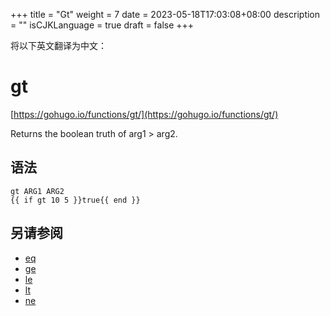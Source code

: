 +++
title = "Gt"
weight = 7
date = 2023-05-18T17:03:08+08:00
description = ""
isCJKLanguage = true
draft = false
+++

将以下英文翻译为中文：
# gt

[https://gohugo.io/functions/gt/](https://gohugo.io/functions/gt/)

Returns the boolean truth of arg1 > arg2.

## 语法

```
gt ARG1 ARG2
{{ if gt 10 5 }}true{{ end }}
```

## 另请参阅

- [eq](https://gohugo.io/functions/eq/)
- [ge](https://gohugo.io/functions/ge/)
- [le](https://gohugo.io/functions/le/)
- [lt](https://gohugo.io/functions/lt/)
- [ne](https://gohugo.io/functions/ne/)

